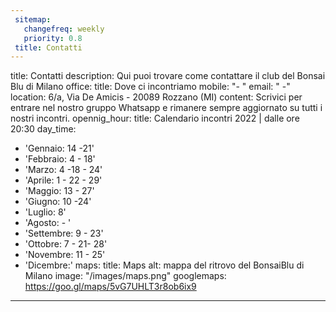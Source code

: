 ```yaml
---
 sitemap:
   changefreq: weekly
   priority: 0.8
 title: Contatti
---
```

title: Contatti
description: Qui puoi trovare come contattare il club del Bonsai Blu di Milano
office:
  title: Dove ci incontriamo
  mobile: "- "
  email: " -"
  location: 6/a, Via De Amicis - 20089 Rozzano (MI)
  content: Scrivici per entrare nel nostro gruppo Whatsapp e rimanere sempre aggiornato
    su tutti i nostri incontri.
opennig_hour:
  title: Calendario incontri 2022 | dalle ore 20:30
  day_time:
  - 'Gennaio: 14 -21'
  - 'Febbraio: 4 - 18'
  - 'Marzo: 4 -18 - 24'
  - 'Aprile: 1 - 22 - 29'
  - 'Maggio: 13 - 27'
  - 'Giugno: 10 -24'
  - 'Luglio: 8'
  - 'Agosto: - '
  - 'Settembre: 9 - 23'
  - 'Ottobre: 7 - 21- 28'
  - 'Novembre: 11 - 25'
  - 'Dicembre:'
maps:
  title: Maps
  alt: mappa del ritrovo del BonsaiBlu di Milano
  image: "/images/maps.png"
  googlemaps: https://goo.gl/maps/5vG7UHLT3r8ob6ix9

---
